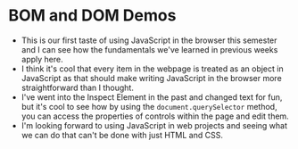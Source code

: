 # BOM and DOM Demos

* This is our first taste of using JavaScript in the browser this semester and I can see how the fundamentals we've learned in previous weeks apply here.
* I think it's cool that every item in the webpage is treated as an object in JavaScript as that should make writing JavaScript in the browser more straightforward than I thought.
* I've went into the Inspect Element in the past and changed text for fun, but it's cool to see how by using the `document.querySelector` method, you can access the properties of controls within the page and edit them.
* I'm looking forward to using JavaScript in web projects and seeing what we can do that can't be done with just HTML and CSS.
